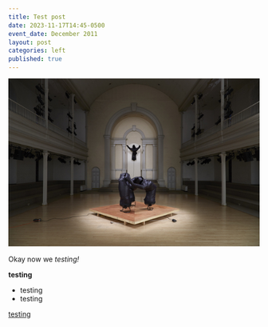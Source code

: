 ```yaml
---
title: Test post
date: 2023-11-17T14:45-0500
event_date: December 2011
layout: post
categories: left
published: true
---
```

![](/assets/img/07-NAOC-01.jpg)

Okay now we *testing!*

**testing**

* testing
* testing

[testing](example.com)